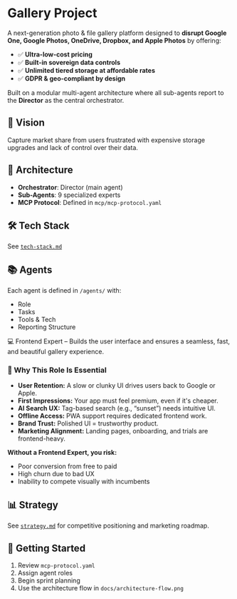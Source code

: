 # Gallery Project

A next-generation photo & file gallery platform designed to **disrupt Google One, Google Photos, OneDrive, Dropbox, and Apple Photos** by offering:

- ✅ **Ultra-low-cost pricing**
- ✅ **Built-in sovereign data controls**
- ✅ **Unlimited tiered storage at affordable rates**
- ✅ **GDPR & geo-compliant by design**

Built on a modular multi-agent architecture where all sub-agents report to the **Director** as the central orchestrator.

## 🎯 Vision
Capture market share from users frustrated with expensive storage upgrades and lack of control over their data.

## 🧠 Architecture
- **Orchestrator**: Director (main agent)
- **Sub-Agents**: 9 specialized experts
- **MCP Protocol**: Defined in `mcp/mcp-protocol.yaml`

## 🛠️ Tech Stack
See [`tech-stack.md`](./tech-stack.md)

## 📚 Agents
Each agent is defined in `/agents/` with:
- Role
- Tasks
- Tools & Tech
- Reporting Structure

💻 Frontend Expert – Builds the user interface and ensures a seamless, fast, and beautiful gallery experience.

### 🎯 Why This Role Is Essential
- **User Retention:** A slow or clunky UI drives users back to Google or Apple.
- **First Impressions:** Your app must feel premium, even if it's cheaper.
- **AI Search UX:** Tag-based search (e.g., “sunset”) needs intuitive UI.
- **Offline Access:** PWA support requires dedicated frontend work.
- **Brand Trust:** Polished UI = trustworthy product.
- **Marketing Alignment:** Landing pages, onboarding, and trials are frontend-heavy.

**Without a Frontend Expert, you risk:**
- Poor conversion from free to paid
- High churn due to bad UX
- Inability to compete visually with incumbents

## 📊 Strategy
See [`strategy.md`](./strategy.md) for competitive positioning and marketing roadmap.

## 🚀 Getting Started
1. Review `mcp-protocol.yaml`
2. Assign agent roles
3. Begin sprint planning
4. Use the architecture flow in `docs/architecture-flow.png`
